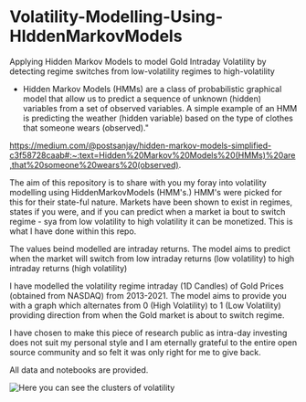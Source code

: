 # Volatility-Modelling-Using-HIddenMarkovModels
Applying Hidden Markov Models to model Gold Intraday Volatility by detecting regime switches from low-volatility regimes to high-volatility

- Hidden Markov Models (HMMs) are a class of probabilistic graphical model that allow us to predict a sequence of unknown (hidden) variables from a set of observed variables. A simple example of an HMM is predicting the weather (hidden variable) based on the type of clothes that someone wears (observed)." 

https://medium.com/@postsanjay/hidden-markov-models-simplified-c3f58728caab#:~:text=Hidden%20Markov%20Models%20(HMMs)%20are,that%20someone%20wears%20(observed).

The aim of this repository is to share with you my foray into volatility modelling using HiddenMarkovModels (HMM's.) HMM's were picked for this for their state-ful nature. Markets have been shown to exist in regimes, states if you were, and if you can predict when a market ia bout to switch regime - sya from low volatility to high volatility it can be monetized. This is what I have done within this repo. 

The values beind modelled are intraday returns. The model aims to predict when the market will switch from low intraday returns (low volatility) to high intraday returns (high volatility)

I have modelled the volatility regime intraday (1D Candles) of Gold Prices (obtained from NASDAQ) from 2013-2021. The model aims to provide you with a graph which alternates from 0 (High Volatility) to 1 (Low Volatility) providing direction from when the Gold market is about to switch regime.

I have chosen to make this piece of research public as intra-day investing does not suit my personal style and I am eternally grateful to the entire open source community and so felt it was only right for me to give back.

All data and notebooks are provided.

![Here you can see the clusters of volatility ](https://github.com/sweg44/Volatility-Modelling-Using-HiddenMarkovModels/blob/main/Gold_Volatility.png)
